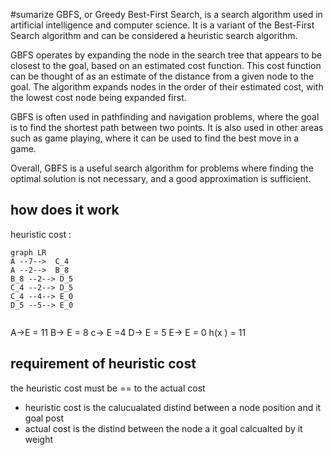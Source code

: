 #sumarize 
GBFS, or Greedy Best-First Search, is a search algorithm used in artificial intelligence and computer science. It is a variant of the Best-First Search algorithm and can be considered a heuristic search algorithm.

GBFS operates by expanding the node in the search tree that appears to be closest to the goal, based on an estimated cost function. This cost function can be thought of as an estimate of the distance from a given node to the goal. The algorithm expands nodes in the order of their estimated cost, with the lowest cost node being expanded first.

GBFS is often used in pathfinding and navigation problems, where the goal is to find the shortest path between two points. It is also used in other areas such as game playing, where it can be used to find the best move in a game.

Overall, GBFS is a useful search algorithm for problems where finding the optimal solution is not necessary, and a good approximation is sufficient.

## how does it work 
heuristic cost : 




```mermaid  
graph LR
A --7-->  C_4 
A --2-->  B_8
B_8 --2--> D_5
C_4 --2--> D_5
C_4 --4--> E_0
D_5 --5--> E_0


```
A->E = 11 
B-> E = 8 
c-> E =4 
D-> E = 5
E-> E = 0 
h(x ) = 11 
## requirement of heuristic cost 
the heuristic cost must be  == to the actual cost 
- heuristic cost is the calucualated distind between a node  position and it goal post 
- actual cost is the distind between the node a it goal calcualted by it weight 
